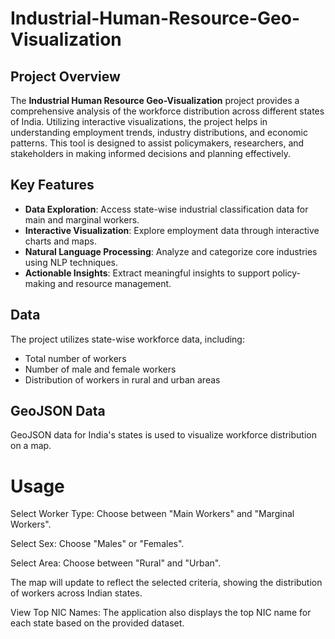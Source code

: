 # Industrial-Human-Resource-Geo-Visualization

## Project Overview

The **Industrial Human Resource Geo-Visualization** project provides a comprehensive analysis of the workforce distribution across different states of India. Utilizing interactive visualizations, the project helps in understanding employment trends, industry distributions, and economic patterns. This tool is designed to assist policymakers, researchers, and stakeholders in making informed decisions and planning effectively.

## Key Features

- **Data Exploration**: Access state-wise industrial classification data for main and marginal workers.
- **Interactive Visualization**: Explore employment data through interactive charts and maps.
- **Natural Language Processing**: Analyze and categorize core industries using NLP techniques.
- **Actionable Insights**: Extract meaningful insights to support policy-making and resource management.

## Data

The project utilizes state-wise workforce data, including:
- Total number of workers
- Number of male and female workers
- Distribution of workers in rural and urban areas

## GeoJSON Data

GeoJSON data for India's states is used to visualize workforce distribution on a map.

# Usage
Select Worker Type: Choose between "Main Workers" and "Marginal Workers".

Select Sex: Choose "Males" or "Females".

Select Area: Choose between "Rural" and "Urban".

The map will update to reflect the selected criteria, showing the distribution of workers across Indian states.

View Top NIC Names: The application also displays the top NIC name for each state based on the provided dataset.
